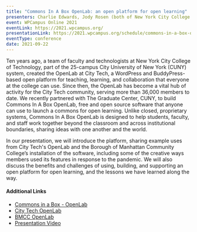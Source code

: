 ```yaml
---
title: "Commons In A Box OpenLab: an open platform for open learning"              
presenters: Charlie Edwards, Jody Rosen (both of New York City College of Technology), Boone Gorges (Hard G LLC), Chris Stein (Borough of Manhattan Community College)
event: WPCampus Online 2021
eventLink: https://2021.wpcampus.org/
presentationLink: https://2021.wpcampus.org/schedule/commons-in-a-box-openlab-an-open-platform-for-open-learning
eventType: conference
date: 2021-09-22
---
```


Ten years ago, a team of faculty and technologists at New York City College of Technology, part of the 25-campus City University of New York (CUNY) system, created the OpenLab at City Tech, a WordPress and BuddyPress-based open platform for teaching, learning, and collaboration that everyone at the college can use. Since then, the OpenLab has become a vital hub of activity for the City Tech community, serving more than 36,000 members to date. We recently partnered with The Graduate Center, CUNY, to build Commons In A Box OpenLab, free and open source software that anyone can use to launch a commons for open learning. Unlike closed, proprietary systems, Commons In A Box OpenLab is designed to help students, faculty, and staff work together beyond the classroom and across institutional boundaries, sharing ideas with one another and the world.

In our presentation, we will introduce the platform, sharing example uses from City Tech's OpenLab and the Borough of Manhattan Community College’s installation of the software, including some of the creative ways members used its features in response to the pandemic. We will also discuss the benefits and challenges of using, building, and supporting an open platform for open learning, and the lessons we have learned along the way.

#### Additional Links

* [Commons in a Box - OpenLab](https://commonsinabox.org/cbox-openlab-overview)
* [City Tech OpenLab](https://openlab.citytech.cuny.edu/)
* [BMCC OpenLab](https://openlab.bmcc.cuny.edu/)
* [Presentation Video](https://www.dropbox.com/s/3t101bxo1rgfvxh/CBOX-OL_Recording_v2_2560x1440.mp4?raw=1)
